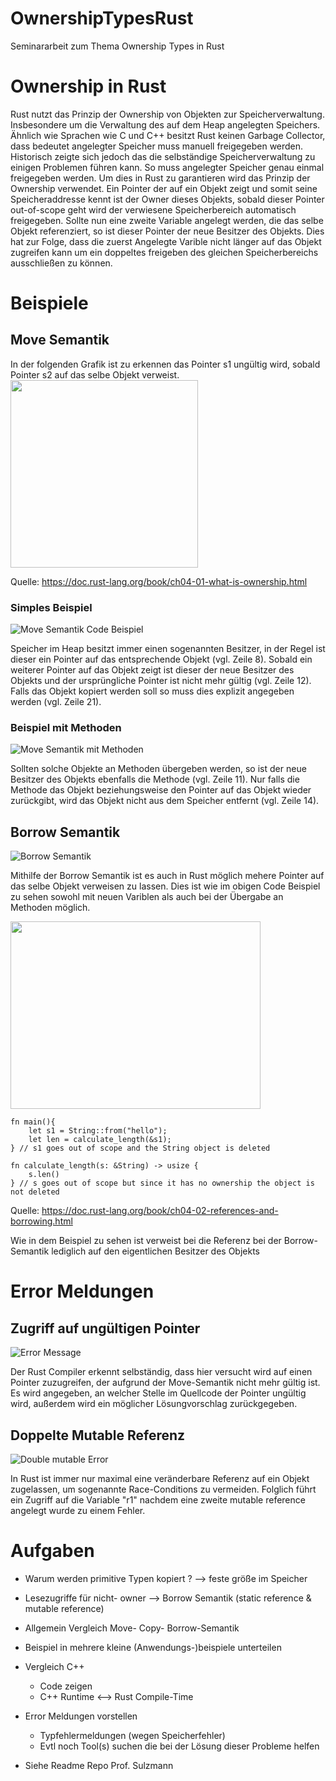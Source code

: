 # OwnershipTypesRust
Seminararbeit zum Thema Ownership Types in Rust

# Ownership in Rust
Rust nutzt das Prinzip der Ownership von Objekten zur Speicherverwaltung. Insbesondere um die Verwaltung des auf dem Heap angelegten Speichers. Ähnlich wie Sprachen wie C und C++ besitzt Rust keinen Garbage Collector, dass bedeutet angelegter Speicher muss manuell freigegeben werden. Historisch zeigte sich jedoch das die selbständige Speicherverwaltung zu einigen Problemen führen kann. So muss angelegter Speicher genau einmal freigegeben werden. Um dies in Rust zu garantieren wird das Prinzip der Ownership verwendet. Ein Pointer der auf ein Objekt zeigt und somit seine Speicheraddresse kennt ist der Owner dieses Objekts, sobald dieser Pointer out-of-scope geht wird der verwiesene Speicherbereich automatisch freigegeben. Sollte nun eine zweite Variable angelegt werden, die das selbe Objekt referenziert, so ist dieser Pointer der neue Besitzer des Objekts. Dies hat zur Folge, dass die zuerst Angelegte Varible nicht länger auf das Objekt zugreifen kann um ein doppeltes freigeben des gleichen Speicherbereichs ausschließen zu können.

# Beispiele
## Move Semantik
In der folgenden Grafik ist zu erkennen das Pointer s1 ungültig wird, sobald Pointer s2 auf das selbe Objekt verweist.
<img src="images/Ownership.svg" width = "300" height="300">

Quelle: https://doc.rust-lang.org/book/ch04-01-what-is-ownership.html

### Simples Beispiel

![Move Semantik Code Beispiel](images/image_move_semantik.png)

Speicher im Heap besitzt immer einen sogenannten Besitzer, in der Regel ist dieser ein Pointer auf das entsprechende Objekt (vgl. Zeile 8). Sobald ein weiterer Pointer auf das Objekt zeigt ist dieser der neue Besitzer des Objekts und der ursprüngliche Pointer ist nicht mehr gültig (vgl. Zeile 12). Falls das Objekt kopiert werden soll so muss dies explizit angegeben werden (vgl. Zeile 21).

### Beispiel mit Methoden

![Move Semantik mit Methoden](images/image_move_methods.png)

Sollten solche Objekte an Methoden übergeben werden, so ist der neue Besitzer des Objekts ebenfalls die Methode (vgl. Zeile 11). Nur falls die Methode das Objekt beziehungsweise den Pointer auf das Objekt wieder zurückgibt, wird das Objekt nicht aus dem Speicher entfernt (vgl. Zeile 14).

## Borrow Semantik

![Borrow Semantik](images/image_borrow.png)

Mithilfe der Borrow Semantik ist es auch in Rust möglich mehere Pointer auf das selbe Objekt verweisen zu lassen. Dies ist wie im obigen Code Beispiel zu sehen sowohl mit neuen Variblen als auch bei der Übergabe an Methoden möglich.



<img src="images/Borrowing.svg" width = "400" height="300">

```
fn main(){
    let s1 = String::from("hello");
    let len = calculate_length(&s1);
} // s1 goes out of scope and the String object is deleted

fn calculate_length(s: &String) -> usize {
    s.len()
} // s goes out of scope but since it has no ownership the object is not deleted
```

Quelle: https://doc.rust-lang.org/book/ch04-02-references-and-borrowing.html

Wie in dem Beispiel zu sehen ist verweist bei die Referenz bei der Borrow-Semantik lediglich auf den eigentlichen Besitzer des Objekts


# Error Meldungen
## Zugriff auf ungültigen Pointer
![Error Message](images/image_error.png)

Der Rust Compiler erkennt selbständig, dass hier versucht wird auf einen Pointer zuzugreifen, der aufgrund der Move-Semantik nicht mehr gültig ist. Es wird angegeben, an welcher Stelle im Quellcode der Pointer ungültig wird, außerdem wird ein möglicher Lösungvorschlag zurückgegeben. 

## Doppelte Mutable Referenz
![Double mutable Error](images/double_mutable.png)

In Rust ist immer nur maximal eine veränderbare Referenz auf ein Objekt zugelassen, um sogenannte Race-Conditions zu vermeiden. Folglich führt ein Zugriff auf die Variable "r1" nachdem eine zweite mutable reference angelegt wurde zu einem Fehler.

# Aufgaben
- Warum werden primitive Typen kopiert ? --> feste größe im Speicher
- Lesezugriffe für nicht- owner --> Borrow Semantik (static reference & mutable reference)
- Allgemein Vergleich Move- Copy- Borrow-Semantik
- Beispiel in mehrere kleine (Anwendungs-)beispiele unterteilen

- Vergleich C++ 
    - Code zeigen
    - C++ Runtime <--> Rust Compile-Time

- Error Meldungen vorstellen
    - Typfehlermeldungen (wegen Speicherfehler)
    - Evtl noch Tool(s) suchen die bei der Lösung dieser Probleme helfen

- Siehe Readme Repo Prof. Sulzmann
 